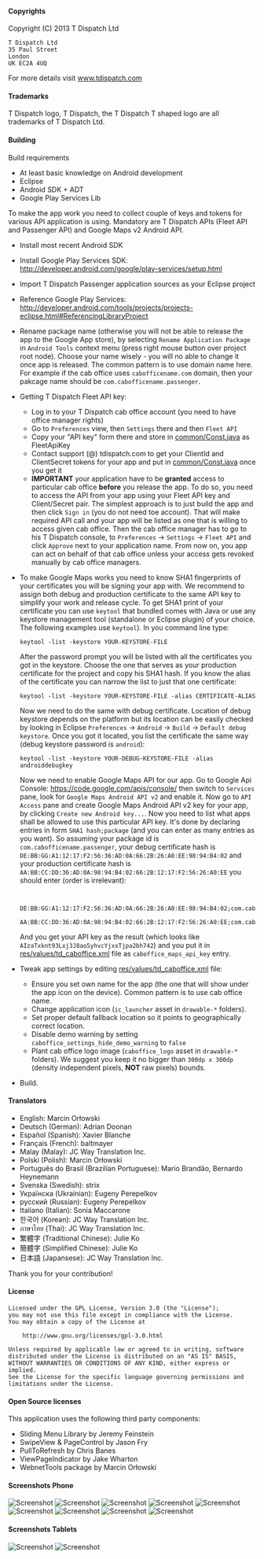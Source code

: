 #### Copyrights

Copyright (C) 2013 T Dispatch Ltd

    T Dispatch Ltd
    35 Paul Street
    London
    UK EC2A 4UQ

For more details visit www.tdispatch.com

#### Trademarks

T Dispatch logo, T Dispatch, the T Dispatch T shaped logo are all trademarks of T Dispatch Ltd.


#### Building

Build requirements
 - At least basic knowledge on Android development
 - Eclipse
 - Android SDK + ADT
 - Google Play Services Lib

To make the app work you need to collect couple of keys and tokens for various API application is using.
Mandatory are T Dispatch APIs (Fleet API and Passenger API) and Google Maps v2 Android API.

 - Install most recent Android SDK
 - Install Google Play Services SDK: http://developer.android.com/google/play-services/setup.html
 - Import T Dispatch Passenger application sources as your Eclipse project
 - Reference Google Play Services: http://developer.android.com/tools/projects/projects-eclipse.html#ReferencingLibraryProject 

 - Rename package name (otherwise you will not be able to release the app to the Google App store), by selecting `Rename Application Package`
   in `Android Tools` context menu (press right mouse button over project root node). Choose your name wisely - you will no able to change
   it once app is released. The common pattern is to use domain name here. For example if the cab office uses `cabofficename.com` domain,
   then your pakcage name should be `com.cabofficename.passenger`.

 - Getting T Dispatch Fleet API key:
   - Log in to your T Dispatch cab office account (you need to have office manager rights)
   - Go to `Preferences` view, then `Settings` there and then `Fleet API`
   - Copy your "API key" form there and store in [common/Const.java](src/com/tdispatch/passenger/common/Const.java) as FleetApiKey
   - Contact support (@) tdispatch.com to get your ClientId and ClientSecret tokens for your app and put in
     [common/Const.java](src/com/tdispatch/passenger/common/Const.java) once you get it
   - **IMPORTANT** your application have to be **granted** access to particular cab office **before** you release the app. To do so,
     you need to access the API from your app using your Fleet API key and Client/Secret pair. The simplest approach is to just
     build the app and then click `Sign in` (you do not need toe account). That will make required API call and your app will be
     listed as one that is willing to access given cab office. Then the cab office manager has to go to his T Dispatch console,
     to `Preferences` ->  `Settings` -> `Fleet API` and click `Approve` next to your application name. From now on, you app can
     act on behalf of that cab office unless your access gets revoked manually by cab office managers.

 - To make Google Maps works you need to know SHA1 fingerprints of your certificates you will be signing your app with. We recommend
   to assign both debug and production certificate to the same API key to simplify your work and release cycle. To get SHA1 print
   of your certificate you can use `keytool` that bundled comes with Java or use any keystore management tool (standalone or Eclipse plugin)
   of your choice. The following examples use `keytool`). In you command line type:

      `keytool -list -keystore YOUR-KEYSTORE-FILE`

   After the password prompt you will be listed with all the certificates you got in the keystore. Choose the one that serves as your
   production certificate for the project and copy his SHA1 hash. If you know the alias of the certificate you can narrow the list
   to just that one certificate:

      `keytool -list -keystore YOUR-KEYSTORE-FILE -alias CERTIFICATE-ALIAS`

   Now we need to do the same with debug certificate. Location of debug keystore depends on the platform but its location can be
   easily checked by looking in Eclipse `Preferences` -> `Android` -> `Build` -> `Default debug keystore`. Once you got it located,
   you list the certificate the same way (debug keystore password is `android`):

      `keytool -list -keystore YOUR-DEBUG-KEYSTORE-FILE -alias androiddebugkey`

   Now we need to enable Google Maps API for our app. Go to Google Api Console: https://code.google.com/apis/console/
   then switch to `Services` pane, look for `Google Maps Android API v2` and enable it. Now go to `API Access` pane and create
   Google Maps Android API v2 key for your app, by clicking `Create new Android key...`. Now you need to list what apps shall
   be allowed to use this particular API key. It's done by declaring entries in form `SHA1 hash;package` (and you can enter
   as many entries as you want). So assuming your package id is `com.cabofficename.passenger`, your debug certificate hash is `DE:BB:GG:A1:12:17:F2:56:36:AD:0A:66:2B:26:A0:EE:98:94:B4:02`
   and your production certificate hash is `AA:BB:CC:DD:36:AD:0A:98:94:B4:02:66:2B:12:17:F2:56:26:A0:EE` you should enter (order is irrelevant):

    ```

      DE:BB:GG:A1:12:17:F2:56:36:AD:0A:66:2B:26:A0:EE:98:94:B4:02;com.cabofficename.passenger
      AA:BB:CC:DD:36:AD:0A:98:94:B4:02:66:2B:12:17:F2:56:26:A0:EE;com.cabofficename.passenger

    ```

   And you get your API key as the result (which looks like `AIzaTxknt93Lxj3J8ao5yhvcYjxxTjpa2bh742`) and you put it
   in [res/values/td_caboffice.xml](res/values/td_caboffice.xml) file as `caboffice_maps_api_key` entry.

 - Tweak app settings by editing [res/values/td_caboffice.xml](res/values/td_caboffice.xml) file:
    - Ensure you set own name for the app (the one that will show under the app icon on the device).
      Common pattern is to use cab office name.
    - Change application icon (`ic_launcher` asset in `drawable-*` folders).
    - Set proper default fallback location so it points to geographically correct location.
    - Disable demo warning by setting `caboffice_settings_hide_demo_warning` to `false`
    - Plant cab office logo image (`caboffice_logo` asset in `drawable-*` folders). We suggest you keep it no bigger than
      `300dp x 300dp` (density independent pixels, **NOT** raw pixels) bounds.

 - Build.



#### Translators

 - English: Marcin Orłowski
 - Deutsch (German): Adrian Doonan
 - Español (Spanish): Xavier Blanche
 - Français (French): baltmayer
 - Malay (Malay): JC Way Translation Inc.
 - Polski (Polish): Marcin Orłowski
 - Português do Brasil (Brazilian Portuguese): Mario Brandão, Bernardo Heynemann
 - Svenska (Swedish): strix
 - Українска (Ukrainian): Eugeny Perepelkov
 - русский (Russian): Eugeny Perepelkov
 - Italiano (Italian): Sonia Maccarone
 - 한국어 (Korean): JC Way Translation Inc.
 - ภาษาไทย (Thai): JC Way Translation Inc.
 - 繁體字 (Traditional Chinese): Julie Ko
 - 簡體字 (Simplified Chinese): Julie Ko
 - 日本語 (Japansese): JC Way Translation Inc.

Thank you for your contribution!


#### License

    Licensed under the GPL License, Version 3.0 (the "License");
    you may not use this file except in compliance with the License.
    You may obtain a copy of the License at

        http://www.gnu.org/licenses/gpl-3.0.html

    Unless required by applicable law or agreed to in writing, software
    distributed under the License is distributed on an "AS IS" BASIS,
    WITHOUT WARRANTIES OR CONDITIONS OF ANY KIND, either express or implied.
    See the License for the specific language governing permissions and
    limitations under the License.


#### Open Source licenses

This application uses the following third party components:

 - Sliding Menu Library by Jeremy Feinstein
 - SwipeView & PageControl by Jason Fry
 - PullToRefresh by Chris Banes
 - ViewPageIndicator by Jake Wharton
 - WebnetTools package by Marcin Orłowski


#### Screenshots Phone

 ![Screenshot](./screenshots/th/01.png)
 ![Screenshot](./screenshots/th/02.png)
 ![Screenshot](./screenshots/th/03.png)
 ![Screenshot](./screenshots/th/04.png)
 ![Screenshot](./screenshots/th/05.png)
 ![Screenshot](./screenshots/th/06.png)
 ![Screenshot](./screenshots/th/07.png)
 ![Screenshot](./screenshots/th/08.png)
 ![Screenshot](./screenshots/th/09.png)

#### Screenshots Tablets

 ![Screenshot](./screenshots/th/tablet_01.png)
 ![Screenshot](./screenshots/th/tablet_02.png)
